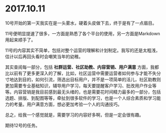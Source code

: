 # 2017.10.11

10号开始的第一天我实在是一头雾水，硬着头皮做下去，终于是有了一点眉目。

11号便明显提速了很多，一方面是熟悉了各个平台的使用，另一方面是Markdown用起来顺手了。

11号的内容其实不简单，包括对整个运营的理解和计划制定。我写的还是太粗浅，估计以后再回头看时会嘲笑当年的幼稚。

其实查阅每一部分，包括
**社群运营、社区助教、内容营销、用户满意**
方面，我都比以前有了更多更深入的了解，比如，社区运营中需要运营者如何参与才能不失分寸地达到目的，如何引流，筛选出目标用户，并不是一项简单的活儿，社区助教则更加需要专业基础知识，辅导用户学习，每天要提醒客户学习、批改用户作业等等。内容营销是我目前感到最无头绪的，也是需要花时间精力最多的一部分，包括选题、排版、到配图等等，牵扯到很多软件的学习，也是一个人综合素质和学习能力的考量。用户满意方面，想必更加考验一个人的沟通技巧。

总之，给我一个感觉就是，需要学习的内容好多啊，但是一定会很有趣。


期待12号的任务。

